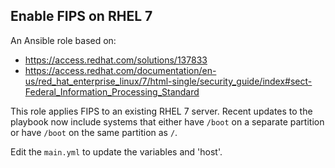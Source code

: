 ## Enable FIPS on RHEL 7

An Ansible role based on:

- https://access.redhat.com/solutions/137833
- https://access.redhat.com/documentation/en-us/red_hat_enterprise_linux/7/html-single/security_guide/index#sect-Federal_Information_Processing_Standard

This role applies FIPS to an existing RHEL 7 server. Recent updates to the playbook now include systems that either have `/boot` on a separate partition or have `/boot` on the same partition as `/`.

Edit the `main.yml` to update the variables and 'host'.

